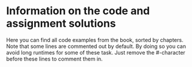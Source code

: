 # Information on the code and assignment solutions

Here you can find all code examples from the book, sorted by chapters. Note that some lines are commented out by default. By doing so you can avoid long runtimes for some of these task. Just remove the #-character before these lines to comment them in.
